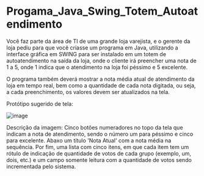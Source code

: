 # Progama_Java_Swing_Totem_Autoatendimento

Você faz parte da área de TI de uma grande loja varejista, e o gerente da loja pediu para que você criasse um programa em Java, utilizando a interface gráfica em SWING para ser instalado em um totem de autoatendimento na saída da loja, onde o cliente irá preencher uma nota de 1 a 5, onde 1 indica que o atendimento na loja foi péssimo e 5 excelente.

O programa também deverá mostrar a nota média atual de atendimento da loja em tempo real, bem como a quantidade de cada nota digitada, ou seja, a cada preenchimento, os valores devem ser atualizados na tela.

Protótipo sugerido de tela:

![image](https://user-images.githubusercontent.com/50930231/145270408-09d64472-f1cc-4982-994b-856046333501.png)

Descrição da imagem: Cinco botões numeradores no topo da tela que indicam a nota de atendimento, sendo o número um para péssimo e cinco para excelente. Abaxo um título 'Nota Atual' com a nota média na sequência. Por fim, uma lista com cinco itens, em que cada item tem um rótulo de indicação de quantidade de votos de cada grupo (exemplo, um, dois, etc.) e um campo somente leitura com a quantidade de votos sendo incrementada pelo sistema.
